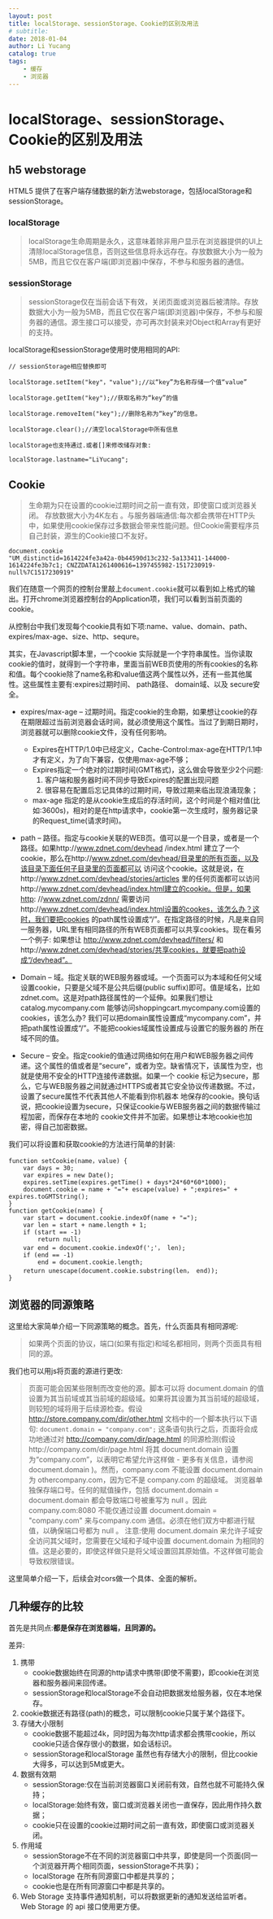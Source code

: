 ```yaml
---
layout: post
title: localStorage、sessionStorage、Cookie的区别及用法
# subtitle:
date: 2018-01-04
author: Li Yucang
catalog: true
tags:
    - 缓存
    - 浏览器
---
```


# localStorage、sessionStorage、Cookie的区别及用法

## h5 webstorage

HTML5 提供了在客户端存储数据的新方法webstorage，包括localStorage和sessionStorage。

### localStorage

>localStorage生命周期是永久，这意味着除非用户显示在浏览器提供的UI上清除localStorage信息，否则这些信息将永远存在。存放数据大小为一般为5MB，而且它仅在客户端(即浏览器)中保存，不参与和服务器的通信。

### sessionStorage

>sessionStorage仅在当前会话下有效，关闭页面或浏览器后被清除。存放数据大小为一般为5MB，而且它仅在客户端(即浏览器)中保存，不参与和服务器的通信。源生接口可以接受，亦可再次封装来对Object和Array有更好的支持。

localStorage和sessionStorage使用时使用相同的API:

````
// sessionStorage相应替换即可

localStorage.setItem("key"，"value");//以“key”为名称存储一个值“value”

localStorage.getItem("key");//获取名称为“key”的值

localStorage.removeItem("key");//删除名称为“key”的信息。

localStorage.clear();​//清空localStorage中所有信息

localStorage也支持通过.或者[]来修改储存对象:

localStorage.lastname="LiYucang";
````

## Cookie

>生命期为只在设置的cookie过期时间之前一直有效，即使窗口或浏览器关闭。 存放数据大小为4K左右 。与服务器端通信:每次都会携带在HTTP头中，如果使用cookie保存过多数据会带来性能问题。但Cookie需要程序员自己封装，源生的Cookie接口不友好。

````
document.cookie
"UM_distinctid=1614224fe3a42a-0b44590d13c232-5a133411-144000-1614224fe3b7c1; CNZZDATA1261400616=1397455982-1517230919-null%7C1517230919"
````

我们在随意一个网页的控制台里敲上`document.cookie`就可以看到如上格式的输出。打开chrome浏览器控制台的Application项，我们可以看到当前页面的cookie。

从控制台中我们发现每个cookie具有如下项:name、value、domain、path、expires/max-age、size、http、sequre。

其实，在Javascript脚本里，一个cookie 实际就是一个字符串属性。当你读取cookie的值时，就得到一个字符串，里面当前WEB页使用的所有cookies的名称和值。每个cookie除了name名称和value值这两个属性以外，还有一些其他属性。这些属性主要有:expires过期时间、 path路径、 domain域、以及 secure安全。 

* expires/max-age – 过期时间。指定cookie的生命期，如果想让cookie的存在期限超过当前浏览器会话时间，就必须使用这个属性。当过了到期日期时，浏览器就可以删除cookie文件，没有任何影响。 
  * Expires在HTTP/1.0中已经定义，Cache-Control:max-age在HTTP/1.1中才有定义，为了向下兼容，仅使用max-age不够；
  *  Expires指定一个绝对的过期时间(GMT格式)，这么做会导致至少2个问题:
      1. 客户端和服务器时间不同步导致Expires的配置出现问题 
      2. 很容易在配置后忘记具体的过期时间，导致过期来临出现浪涌现象；
  * max-age 指定的是从cookie生成后的存活时间，这个时间是个相对值(比如:3600s)，相对的是在http请求中，cookie第一次生成时，服务器记录的Request_time(请求时间)。

* path – 路径。指定与cookie关联的WEB页。值可以是一个目录，或者是一个路径。如果http://www.zdnet.com/devhead /index.html 建立了一个cookie，那么在http://www.zdnet.com/devhead/目录里的所有页面，以及该目录下面任何子目录里的页面都可以 访问这个cookie。这就是说，在http://www.zdnet.com/devhead/stories/articles 里的任何页面都可以访问http://www.zdnet.com/devhead/index.html建立的cookie。但是，如果http: //www.zdnet.com/zdnn/ 需要访问http://www.zdnet.com/devhead/index.html设置的cookes，该怎么办？这时，我们要把cookies 的path属性设置成“/”。在指定路径的时候，凡是来自同一服务器，URL里有相同路径的所有WEB页面都可以共享cookies。现在看另一个例子: 如果想让 http://www.zdnet.com/devhead/filters/ 和http://www.zdnet.com/devhead/stories/共享cookies，就要把path设成“/devhead”。 

* Domain – 域。指定关联的WEB服务器或域。一个页面可以为本域和任何父域设置cookie，只要是父域不是公共后缀(public suffix)即可。值是域名，比如zdnet.com。这是对path路径属性的一个延伸。如果我们想让 catalog.mycompany.com 能够访问shoppingcart.mycompany.com设置的cookies，该怎么办? 我们可以把domain属性设置成“mycompany.com”，并把path属性设置成“/”。不能把cookies域属性设置成与设置它的服务器的 所在域不同的值。 

* Secure – 安全。指定cookie的值通过网络如何在用户和WEB服务器之间传递。这个属性的值或者是“secure”，或者为空。缺省情况下，该属性为空，也就是使用不安全的HTTP连接传递数据。如果一个 cookie 标记为secure，那么，它与WEB服务器之间就通过HTTPS或者其它安全协议传递数据。不过，设置了secure属性不代表其他人不能看到你机器本 地保存的cookie。换句话说，把cookie设置为secure，只保证cookie与WEB服务器之间的数据传输过程加密，而保存在本地的 cookie文件并不加密。如果想让本地cookie也加密，得自己加密数据。 

我们可以将设置和获取cookie的方法进行简单的封装:

````
function setCookie(name，value) {  
    var days = 30;  
    var expires = new Date();  
    expires.setTime(expires.getTime() + days*24*60*60*1000);  
    document.cookie = name + "="+ escape(value) + ";expires=" + expires.toGMTString();  
}
function getCookie(name) {  
    var start = document.cookie.indexOf(name + "=");   
    var len = start + name.length + 1;   
    if (start == -1)   
        return null;   
    var end = document.cookie.indexOf(';'， len);   
    if (end == -1)   
        end = document.cookie.length;   
    return unescape(document.cookie.substring(len， end));   
}  
````

## 浏览器的同源策略

这里给大家简单介绍一下同源策略的概念。首先，什么页面具有相同源呢:

>如果两个页面的协议，端口(如果有指定)和域名都相同，则两个页面具有相同的源。

我们也可以用js将页面的源进行更改:

>页面可能会因某些限制而改变他的源。脚本可以将 document.domain 的值设置为其当前域或其当前域的超级域。如果将其设置为其当前域的超级域，则较短的域将用于后续源检查。假设 http://store.company.com/dir/other.html 文档中的一个脚本执行以下语句:
  `document.domain = "company.com";`
这条语句执行之后，页面将会成功地通过对 http://company.com/dir/page.html 的同源检测(假设http://company.com/dir/page.html 将其 document.domain 设置为“company.com”，以表明它希望允许这样做 - 更多有关信息，请参阅 document.domain )。然而，company.com 不能设置 document.domain 为 othercompany.com，因为它不是 company.com 的超级域。
浏览器单独保存端口号。任何的赋值操作，包括 document.domain = document.domain 都会导致端口号被重写为 null 。因此 company.com:8080 不能仅通过设置 document.domain = "company.com" 来与company.com 通信。必须在他们双方中都进行赋值，以确保端口号都为 null 。
注意:使用 document.domain 来允许子域安全访问其父域时，您需要在父域和子域中设置 document.domain 为相同的值。这是必要的，即使这样做只是将父域设置回其原始值。不这样做可能会导致权限错误。

这里简单介绍一下，后续会对cors做一个具体、全面的解析。

## 几种缓存的比较

首先是共同点:**都是保存在浏览器端，且同源的。**

差异:

1. 携带
    * cookie数据始终在同源的http请求中携带(即使不需要)，即cookie在浏览器和服务器间来回传递。
    * sessionStorage和localStorage不会自动把数据发给服务器，仅在本地保存。
2. cookie数据还有路径(path)的概念，可以限制cookie只属于某个路径下。
3. 存储大小限制
    * cookie数据不能超过4k，同时因为每次http请求都会携带cookie，所以cookie只适合保存很小的数据，如会话标识。
    * sessionStorage和localStorage 虽然也有存储大小的限制，但比cookie大得多，可以达到5M或更大。
4. 数据有效期
    * sessionStorage:仅在当前浏览器窗口关闭前有效，自然也就不可能持久保持；
    * localStorage:始终有效，窗口或浏览器关闭也一直保存，因此用作持久数据；
    * cookie只在设置的cookie过期时间之前一直有效，即使窗口或浏览器关闭。
5. 作用域
    * sessionStorage不在不同的浏览器窗口中共享，即使是同一个页面(同一个浏览器开两个相同页面，sessionStorage不共享)；
    * localStorage 在所有同源窗口中都是共享的；
    * cookie也是在所有同源窗口中都是共享的。
6. Web Storage 支持事件通知机制，可以将数据更新的通知发送给监听者。Web Storage 的 api 接口使用更方便。

